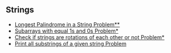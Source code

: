 ## Strings
- [Longest Palindrome in a String Problem**](https://practice.geeksforgeeks.org/problems/longest-palindrome-in-a-string3411/1#)
- [Subarrays with equal 1s and 0s Problem*](https://practice.geeksforgeeks.org/problems/count-subarrays-with-equal-number-of-1s-and-0s-1587115620/1#)
- [Check if strings are rotations of each other or not Problem*](https://practice.geeksforgeeks.org/problems/check-if-strings-are-rotations-of-each-other-or-not-1587115620/0/?company)
- [Print all substrings of a given string Problem](https://www.geeksforgeeks.org/program-print-substrings-given-string/)